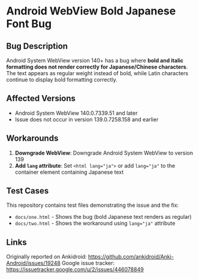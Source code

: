 

# Android WebView Bold Japanese Font Bug

## Bug Description
Android System WebView version 140+ has a bug where **bold and italic formatting does not render correctly for Japanese/Chinese characters**. The text appears as regular weight instead of bold, while Latin characters continue to display bold formatting correctly.

## Affected Versions
- Android System WebView 140.0.7339.51 and later
- Issue does not occur in version 139.0.7258.158 and earlier

## Workarounds
1. **Downgrade WebView**: Downgrade Android System WebView to version 139
2. **Add `lang` attribute**: Set `<html lang="ja">` or add `lang="ja"` to the container element containing Japanese text

## Test Cases
This repository contains test files demonstrating the issue and the fix:
- `docs/one.html` - Shows the bug (bold Japanese text renders as regular)
- `docs/two.html` - Shows the workaround using `lang="ja"` attribute

## Links
Originally reported on Ankidroid: https://github.com/ankidroid/Anki-Android/issues/19248
Google issue tracker: https://issuetracker.google.com/u/2/issues/446078849